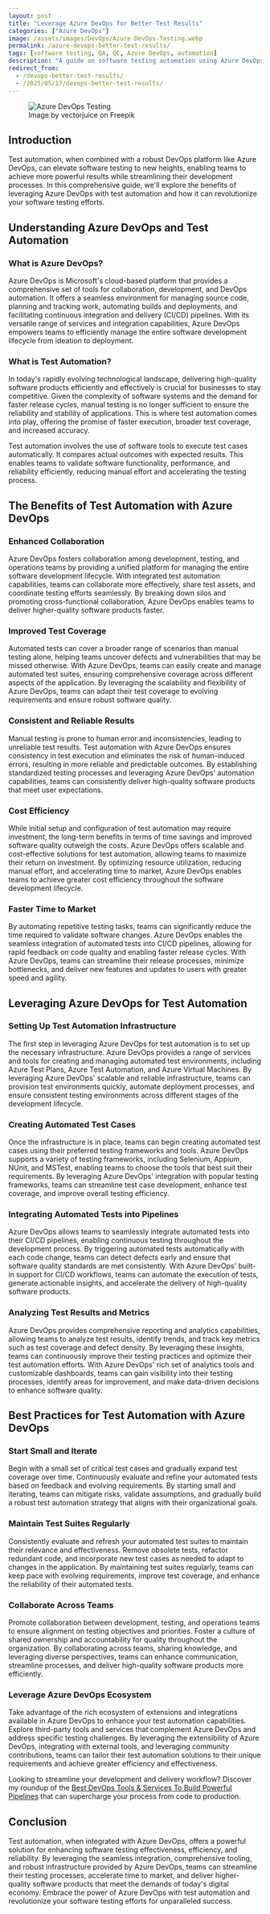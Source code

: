 ```yaml
---
layout: post
title: "Leverage Azure DevOps for Better Test Results"
categories: ["Azure DevOps"]
image: /assets/images/DevOps/Azure-DevOps-Testing.webp
permalink: /azure-devops-better-test-results/
tags: [software testing, QA, QC, Azure DevOps, automation]
description: "A guide on software testing automation using Azure DevOps."
redirect_from:
  - /devops-better-test-results/
  - /2025/05/17/devops-better-test-results/
---
```


<figure>
  <img src="/assets/images/DevOps/Azure-DevOps-Testing.webp" alt="Azure DevOps Testing" />
  <figcaption>Image by vectorjuice on Freepik</figcaption>
</figure>

<style>
@media (max-width: 767px) {
  img {
    width: 390px;
    height: 290px;
    
  }
}

@media (min-width: 1000px) {
  img {
    width: 700px;
    height: 500px;
  }
}
</style>

## Introduction

Test automation, when combined with a robust DevOps platform like Azure DevOps, can elevate software testing to new heights, enabling teams to achieve more powerful results while streamlining their development processes. In this comprehensive guide, we'll explore the benefits of leveraging Azure DevOps with test automation and how it can revolutionize your software testing efforts.

## Understanding Azure DevOps and Test Automation

### What is Azure DevOps?

Azure DevOps is Microsoft's cloud-based platform that provides a comprehensive set of tools for collaboration, development, and DevOps automation. It offers a seamless environment for managing source code, planning and tracking work, automating builds and deployments, and facilitating continuous integration and delivery (CI/CD) pipelines. With its versatile range of services and integration capabilities, Azure DevOps empowers teams to efficiently manage the entire software development lifecycle from ideation to deployment.

### What is Test Automation?
In today's rapidly evolving technological landscape, delivering high-quality software products efficiently and effectively is crucial for businesses to stay competitive. Given the complexity of software systems and the demand for faster release cycles, manual testing is no longer sufficient to ensure the reliability and stability of applications. This is where test automation comes into play, offering the promise of faster execution, broader test coverage, and increased accuracy.

Test automation involves the use of software tools to execute test cases automatically. It compares actual outcomes with expected results. This enables teams to validate software functionality, performance, and reliability efficiently, reducing manual effort and accelerating the testing process.

## The Benefits of Test Automation with Azure DevOps

### Enhanced Collaboration
Azure DevOps fosters collaboration among development, testing, and operations teams by providing a unified platform for managing the entire software development lifecycle. With integrated test automation capabilities, teams can collaborate more effectively, share test assets, and coordinate testing efforts seamlessly. By breaking down silos and promoting cross-functional collaboration, Azure DevOps enables teams to deliver higher-quality software products faster.

### Improved Test Coverage
Automated tests can cover a broader range of scenarios than manual testing alone, helping teams uncover defects and vulnerabilities that may be missed otherwise. With Azure DevOps, teams can easily create and manage automated test suites, ensuring comprehensive coverage across different aspects of the application. By leveraging the scalability and flexibility of Azure DevOps, teams can adapt their test coverage to evolving requirements and ensure robust software quality.

### Consistent and Reliable Results
Manual testing is prone to human error and inconsistencies, leading to unreliable test results. Test automation with Azure DevOps ensures consistency in test execution and eliminates the risk of human-induced errors, resulting in more reliable and predictable outcomes. By establishing standardized testing processes and leveraging Azure DevOps' automation capabilities, teams can consistently deliver high-quality software products that meet user expectations.

### Cost Efficiency
While initial setup and configuration of test automation may require investment, the long-term benefits in terms of time savings and improved software quality outweigh the costs. Azure DevOps offers scalable and cost-effective solutions for test automation, allowing teams to maximize their return on investment. By optimizing resource utilization, reducing manual effort, and accelerating time to market, Azure DevOps enables teams to achieve greater cost efficiency throughout the software development lifecycle.

### Faster Time to Market
By automating repetitive testing tasks, teams can significantly reduce the time required to validate software changes. Azure DevOps enables the seamless integration of automated tests into CI/CD pipelines, allowing for rapid feedback on code quality and enabling faster release cycles. With Azure DevOps, teams can streamline their release processes, minimize bottlenecks, and deliver new features and updates to users with greater speed and agility.

## Leveraging Azure DevOps for Test Automation

### Setting Up Test Automation Infrastructure
The first step in leveraging Azure DevOps for test automation is to set up the necessary infrastructure. Azure DevOps provides a range of services and tools for creating and managing automated test environments, including Azure Test Plans, Azure Test Automation, and Azure Virtual Machines. By leveraging Azure DevOps' scalable and reliable infrastructure, teams can provision test environments quickly, automate deployment processes, and ensure consistent testing environments across different stages of the development lifecycle.

### Creating Automated Test Cases
Once the infrastructure is in place, teams can begin creating automated test cases using their preferred testing frameworks and tools. Azure DevOps supports a variety of testing frameworks, including Selenium, Appium, NUnit, and MSTest, enabling teams to choose the tools that best suit their requirements. By leveraging Azure DevOps' integration with popular testing frameworks, teams can streamline test case development, enhance test coverage, and improve overall testing efficiency.

### Integrating Automated Tests into Pipelines
Azure DevOps allows teams to seamlessly integrate automated tests into their CI/CD pipelines, enabling continuous testing throughout the development process. By triggering automated tests automatically with each code change, teams can detect defects early and ensure that software quality standards are met consistently. With Azure DevOps' built-in support for CI/CD workflows, teams can automate the execution of tests, generate actionable insights, and accelerate the delivery of high-quality software products.

### Analyzing Test Results and Metrics
Azure DevOps provides comprehensive reporting and analytics capabilities, allowing teams to analyze test results, identify trends, and track key metrics such as test coverage and defect density. By leveraging these insights, teams can continuously improve their testing practices and optimize their test automation efforts. With Azure DevOps' rich set of analytics tools and customizable dashboards, teams can gain visibility into their testing processes, identify areas for improvement, and make data-driven decisions to enhance software quality.

## Best Practices for Test Automation with Azure DevOps

### Start Small and Iterate
Begin with a small set of critical test cases and gradually expand test coverage over time. Continuously evaluate and refine your automated tests based on feedback and evolving requirements. By starting small and iterating, teams can mitigate risks, validate assumptions, and gradually build a robust test automation strategy that aligns with their organizational goals.

### Maintain Test Suites Regularly
Consistently evaluate and refresh your automated test suites to maintain their relevance and effectiveness. Remove obsolete tests, refactor redundant code, and incorporate new test cases as needed to adapt to changes in the application. By maintaining test suites regularly, teams can keep pace with evolving requirements, improve test coverage, and enhance the reliability of their automated tests.

### Collaborate Across Teams
Promote collaboration between development, testing, and operations teams to ensure alignment on testing objectives and priorities. Foster a culture of shared ownership and accountability for quality throughout the organization. By collaborating across teams, sharing knowledge, and leveraging diverse perspectives, teams can enhance communication, streamline processes, and deliver high-quality software products more efficiently.

### Leverage Azure DevOps Ecosystem
Take advantage of the rich ecosystem of extensions and integrations available in Azure DevOps to enhance your test automation capabilities. Explore third-party tools and services that complement Azure DevOps and address specific testing challenges. By leveraging the extensibility of Azure DevOps, integrating with external tools, and leveraging community contributions, teams can tailor their test automation solutions to their unique requirements and achieve greater efficiency and effectiveness.

Looking to streamline your development and delivery workflow? Discover my roundup of the [Best DevOps Tools & Services To Build Powerful Pipelines](https://qmstesting.com/azure-devops-tools/) that can supercharge your process from code to production.

## Conclusion
Test automation, when integrated with Azure DevOps, offers a powerful solution for enhancing software testing effectiveness, efficiency, and reliability. By leveraging the seamless integration, comprehensive tooling, and robust infrastructure provided by Azure DevOps, teams can streamline their testing processes, accelerate time to market, and deliver higher-quality software products that meet the demands of today's digital economy. Embrace the power of Azure DevOps with test automation and revolutionize your software testing efforts for unparalleled success.
